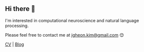 ## Hi there 👋

I'm interested in computational neuroscience and natural language processing.

Please feel free to contact me at jgheon.kim@gmail.com 😊

[CV](https://olenmg.github.io/pdf/Jongheon-Kim_CV.pdf)  |  [Blog](https://olenmg.github.io)


<!--
**olenmg/olenmg** is a ✨ _special_ ✨ repository because its `README.md` (this file) appears on your GitHub profile.

Here are some ideas to get you started:

- 🔭 I’m currently working on ...
- 🌱 I’m currently learning ...
- 👯 I’m looking to collaborate on ...
- 🤔 I’m looking for help with ...
- 💬 Ask me about ...
- 📫 How to reach me: ...
- 😄 Pronouns: ...
- ⚡ Fun fact: ...
-->
